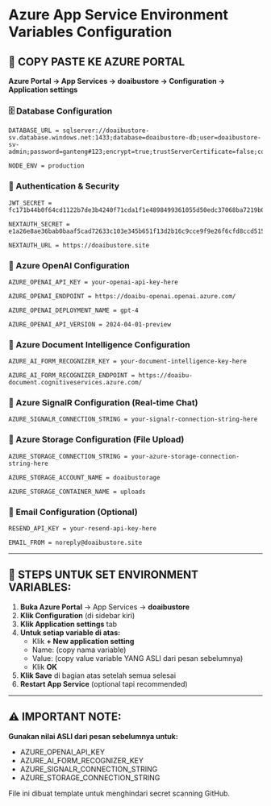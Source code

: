 # Azure App Service Environment Variables Configuration

## 🎯 COPY PASTE KE AZURE PORTAL
**Azure Portal → App Services → doaibustore → Configuration → Application settings**

### 🗄️ Database Configuration
```
DATABASE_URL = sqlserver://doaibustore-sv.database.windows.net:1433;database=doaibustore-db;user=doaibustore-sv-admin;password=ganteng#123;encrypt=true;trustServerCertificate=false;connectionTimeout=30

NODE_ENV = production
```

### 🔐 Authentication & Security
```
JWT_SECRET = fc171b44b0f64cd1122b7de3b4240f71cda1f1e4898499361055d50edc37068ba7219b0c

NEXTAUTH_SECRET = e1a26e8ae36bab0baaf5cad72633c103e345b651f13d2b16c9cce9f9e26f6cfd8ccd515b1df

NEXTAUTH_URL = https://doaibustore.site
```

### 🤖 Azure OpenAI Configuration
```
AZURE_OPENAI_API_KEY = your-openai-api-key-here

AZURE_OPENAI_ENDPOINT = https://doaibu-openai.openai.azure.com/

AZURE_OPENAI_DEPLOYMENT_NAME = gpt-4

AZURE_OPENAI_API_VERSION = 2024-04-01-preview
```

### 📄 Azure Document Intelligence Configuration  
```
AZURE_AI_FORM_RECOGNIZER_KEY = your-document-intelligence-key-here

AZURE_AI_FORM_RECOGNIZER_ENDPOINT = https://doaibu-document.cognitiveservices.azure.com/
```

### 📡 Azure SignalR Configuration (Real-time Chat)
```
AZURE_SIGNALR_CONNECTION_STRING = your-signalr-connection-string-here
```

### 💾 Azure Storage Configuration (File Upload)
```
AZURE_STORAGE_CONNECTION_STRING = your-azure-storage-connection-string-here

AZURE_STORAGE_ACCOUNT_NAME = doaibustorage

AZURE_STORAGE_CONTAINER_NAME = uploads
```

### 📧 Email Configuration (Optional)
```
RESEND_API_KEY = your-resend-api-key-here

EMAIL_FROM = noreply@doaibustore.site
```

---

## 📝 STEPS UNTUK SET ENVIRONMENT VARIABLES:

1. **Buka Azure Portal** → App Services → **doaibustore**
2. **Klik Configuration** (di sidebar kiri)
3. **Klik Application settings** tab
4. **Untuk setiap variable di atas:**
   - Klik **+ New application setting**
   - Name: (copy nama variable)
   - Value: (copy value variable YANG ASLI dari pesan sebelumnya)
   - Klik **OK**
5. **Klik Save** di bagian atas setelah semua selesai
6. **Restart App Service** (optional tapi recommended)

---

## ⚠️ IMPORTANT NOTE:
**Gunakan nilai ASLI dari pesan sebelumnya untuk:**
- AZURE_OPENAI_API_KEY
- AZURE_AI_FORM_RECOGNIZER_KEY  
- AZURE_SIGNALR_CONNECTION_STRING
- AZURE_STORAGE_CONNECTION_STRING

File ini dibuat template untuk menghindari secret scanning GitHub. 